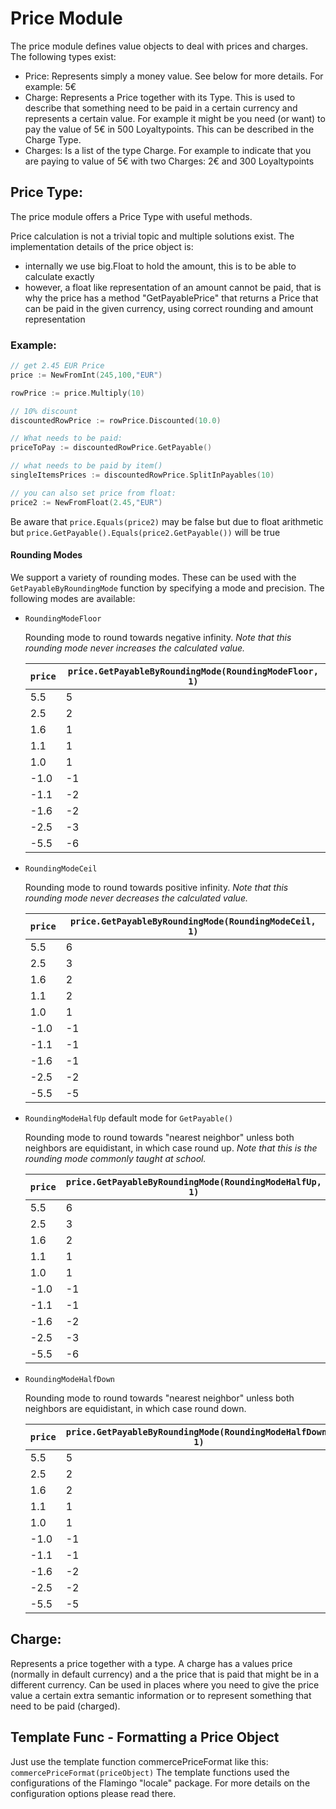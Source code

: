 # Price Module

The price module defines value objects to deal with prices and charges.
The following types exist:
* Price: Represents simply a money value. See below for more details. For example: 5€
* Charge: Represents a Price together with its Type. This is used to describe that something need to be paid in a certain currency and represents a certain value. For example it might be you need (or want) to pay the value of 5€ in 500 Loyaltypoints. This can be described in the Charge Type.
* Charges: Is a list of the type Charge. For example to indicate that you are paying to value of 5€ with two Charges: 2€ and 300 Loyaltypoints

## Price Type:
The price module offers a Price Type with useful methods.

Price calculation is not a trivial topic and multiple solutions exist.
The implementation details of the price object is:

* internally we use big.Float to hold the amount, this is to be able to calculate exactly
* however, a float like representation of an amount cannot be paid, that is why the price has a method "GetPayablePrice" that returns a Price that can be paid in the given currency, using correct rounding and amount representation


### Example:

```go
// get 2.45 EUR Price
price := NewFromInt(245,100,"EUR")

rowPrice := price.Multiply(10)

// 10% discount
discountedRowPrice := rowPrice.Discounted(10.0)

// What needs to be paid:
priceToPay := discountedRowPrice.GetPayable()

// what needs to be paid by item()
singleItemsPrices := discountedRowPrice.SplitInPayables(10)

// you can also set price from float:
price2 := NewFromFloat(2.45,"EUR")
```

Be aware that `price.Equals(price2)` may be false but due to float arithmetic but
`price.GetPayable().Equals(price2.GetPayable())` will be true

#### Rounding Modes

We support a variety of rounding modes. These can be used with the `GetPayableByRoundingMode` function by specifying a mode and precision. The following modes are available:

* `RoundingModeFloor`

  Rounding mode to round towards negative infinity.
  _Note that this rounding mode never increases the calculated value._

  | `price` | `price.GetPayableByRoundingMode(RoundingModeFloor, 1)` |
    |---------|--------------------------------------------------------|
  |     5.5 |                                                      5 |
  |     2.5 |                                                      2 |
  |     1.6 |                                                      1 |
  |     1.1 |                                                      1 |
  |     1.0 |                                                      1 |
  |    -1.0 |                                                     -1 |
  |    -1.1 |                                                     -2 |
  |    -1.6 |                                                     -2 |
  |    -2.5 |                                                     -3 |
  |    -5.5 |                                                     -6 |
* `RoundingModeCeil`

  Rounding mode to round towards positive infinity.
  _Note that this rounding mode never decreases the calculated value._

  | `price` | `price.GetPayableByRoundingMode(RoundingModeCeil, 1)` |
    |---------|-------------------------------------------------------|
  |     5.5 |                                                     6 |
  |     2.5 |                                                     3 |
  |     1.6 |                                                     2 |
  |     1.1 |                                                     2 |
  |     1.0 |                                                     1 |
  |    -1.0 |                                                    -1 |
  |    -1.1 |                                                    -1 |
  |    -1.6 |                                                    -1 |
  |    -2.5 |                                                    -2 |
  |    -5.5 |                                                    -5 |
* `RoundingModeHalfUp` default mode for `GetPayable()`

  Rounding mode to round towards "nearest neighbor" unless both neighbors are equidistant, in which case round up.
  _Note that this is the rounding mode commonly taught at school._

  | `price` | `price.GetPayableByRoundingMode(RoundingModeHalfUp, 1)` |
    |---------|---------------------------------------------------------|
  |     5.5 |                                                       6 |
  |     2.5 |                                                       3 |
  |     1.6 |                                                       2 |
  |     1.1 |                                                       1 |
  |     1.0 |                                                       1 |
  |    -1.0 |                                                      -1 |
  |    -1.1 |                                                      -1 |
  |    -1.6 |                                                      -2 |
  |    -2.5 |                                                      -3 |
  |    -5.5 |                                                      -6 |

* `RoundingModeHalfDown`

  Rounding mode to round towards "nearest neighbor" unless both neighbors are equidistant, in which case round down.

  | `price` | `price.GetPayableByRoundingMode(RoundingModeHalfDown, 1)` |
    |---------|-----------------------------------------------------------|
  |     5.5 |                                                         5 |
  |     2.5 |                                                         2 |
  |     1.6 |                                                         2 |
  |     1.1 |                                                         1 |
  |     1.0 |                                                         1 |
  |    -1.0 |                                                        -1 |
  |    -1.1 |                                                        -1 |
  |    -1.6 |                                                        -2 |
  |    -2.5 |                                                        -2 |
  |    -5.5 |                                                        -5 |


## Charge:
Represents a price together with a type. A charge has a values price (normally in default currency) and a the price that is paid that might be in a different currency.
Can be used in places where you need to give the price value a certain extra semantic information or to represent something that need to be paid (charged).

## Template Func - Formatting a Price Object

Just use the template function commercePriceFormat like this: `commercePriceFormat(priceObject)`
The template functions used the configurations of the Flamingo "locale" package. For more details on the configuration options please read there.
